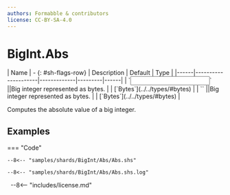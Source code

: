 ```yaml
---
authors: Formabble & contributors
license: CC-BY-SA-4.0
---
```



# BigInt.Abs

<div class="sh-parameters" markdown="1">
| Name | - {: #sh-flags-row} | Description | Default | Type |
|------|---------------------|-------------|---------|------|
| `<input>` ||Big integer represented as bytes. | | [`Bytes`](../../types/#bytes) |
| `<output>` ||Big integer represented as bytes. | | [`Bytes`](../../types/#bytes) |

</div>

Computes the absolute value of a big integer.

## Examples

=== "Code"

  ```x86asm linenums="1"
  --8<-- "samples/shards/BigInt/Abs/Abs.shs"
  ```

  ```
  --8<-- "samples/shards/BigInt/Abs/Abs.shs.log"
  ```
&nbsp;
--8<-- "includes/license.md"

